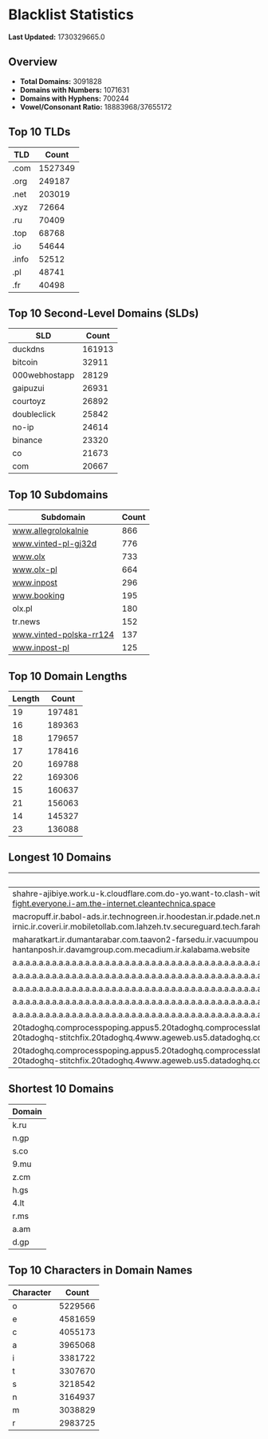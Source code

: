 # Blacklist Statistics

**Last Updated:** 1730329665.0

## Overview
- **Total Domains:** 3091828
- **Domains with Numbers:** 1071631
- **Domains with Hyphens:** 700244
- **Vowel/Consonant Ratio:** 18883968/37655172

## Top 10 TLDs
| TLD | Count |
| --- | ----- |
| .com | 1527349 |
| .org | 249187 |
| .net | 203019 |
| .xyz | 72664 |
| .ru | 70409 |
| .top | 68768 |
| .io | 54644 |
| .info | 52512 |
| .pl | 48741 |
| .fr | 40498 |

## Top 10 Second-Level Domains (SLDs)
| SLD | Count |
| --- | ----- |
| duckdns | 161913 |
| bitcoin | 32911 |
| 000webhostapp | 28129 |
| gaipuzui | 26931 |
| courtoyz | 26892 |
| doubleclick | 25842 |
| no-ip | 24614 |
| binance | 23320 |
| co | 21673 |
| com | 20667 |

## Top 10 Subdomains
| Subdomain | Count |
| --------- | ----- |
| www.allegrolokalnie | 866 |
| www.vinted-pl-gj32d | 776 |
| www.olx | 733 |
| www.olx-pl | 664 |
| www.inpost | 296 |
| www.booking | 195 |
| olx.pl | 180 |
| tr.news | 152 |
| www.vinted-polska-rr124 | 137 |
| www.inpost-pl | 125 |

## Top 10 Domain Lengths
| Length | Count |
| ------ | ----- |
| 19 | 197481 |
| 16 | 189363 |
| 18 | 179657 |
| 17 | 178416 |
| 20 | 169788 |
| 22 | 169306 |
| 15 | 160637 |
| 21 | 156063 |
| 14 | 145327 |
| 23 | 136088 |

## Longest 10 Domains
| Domain |
| ------ |
| shahre-ajibiye.work.u-k.cloudflare.com.do-yo.want-to.clash-with.this.www.microsoft.com.there-is-no.dlate-fine.google.comwww.dynu.com.count-with-me.cyou.com.now-sudo.rm-rf.ddns.net.we-are-here.again-to-fight.everyone.i-am.the-internet.cleantechnica.space |
| macropuff.ir.babol-ads.ir.technogreen.ir.hoodestan.ir.pdade.net.maharatamoozi.ir.biores.ir.pbmarket.ir.shop-kala.ir.ayeroon.ir.kimia-choob.com.ov104-irnic.ir.coveri.ir.mobiletollab.com.lahzeh.tv.secureguard.tech.farahadaf.ir.yejadige.ir.tehraanvila.shop |
| maharatkart.ir.dumantarabar.com.taavon2-farsedu.ir.vacuumpou-ya.com.helikala.com.souli.ir.variz.me.javaherha.ir.mmpars-vnd.com.medisib.com.ojan.org.myheaven.ir.khanehma-hak.ir.wagg-on-ads.com.bor-hantanposh.ir.davamgroup.com.mecadium.ir.kalabama.website |
| a.a.a.a.a.a.a.a.a.a.a.a.a.a.a.a.a.a.a.a.a.a.a.a.a.a.a.a.a.a.a.a.a.a.a.a.a.a.a.a.a.a.a.a.a.a.a.a.a.a.a.a.a.a.a.a.a.a.a.a.a.a.a.a.a.a.a.a.a.a.a.a.a.a.a.a.a.a.a.a.a.a.a.a.a.a.a.a.a.a.a.a.a.a.a.a.a.a.a.a.a.a.a.a.a.a.a.a.a.a.a.a.a.a.a.a.a.a.a.myniceposts.com |
| a.a.a.a.a.a.a.a.a.a.a.a.a.a.a.a.a.a.a.a.a.a.a.a.a.a.a.a.a.a.a.a.a.a.a.a.a.a.a.a.a.a.a.a.a.a.a.a.a.a.a.a.a.a.a.a.a.a.a.a.a.a.a.a.a.a.a.a.a.a.a.a.a.a.a.a.a.a.a.a.a.a.a.a.a.a.a.a.a.a.a.a.a.a.a.a.a.a.a.a.a.a.a.a.a.a.a.a.a.a.a.a.a.a.a.a.a.a.myniceposts.com |
| a.a.a.a.a.a.a.a.a.a.a.a.a.a.a.a.a.a.a.a.a.a.a.a.a.a.a.a.a.a.a.a.a.a.a.a.a.a.a.a.a.a.a.a.a.a.a.a.a.a.a.a.a.a.a.a.a.a.a.a.a.a.a.a.a.a.a.a.a.a.a.a.a.a.a.a.a.a.a.a.a.a.a.a.a.a.a.a.a.a.a.a.a.a.a.a.a.a.a.a.a.a.a.a.a.a.a.a.a.a.a.a.a.a.a.a.a.myniceposts.com |
| a.a.a.a.a.a.a.a.a.a.a.a.a.a.a.a.a.a.a.a.a.a.a.a.a.a.a.a.a.a.a.a.a.a.a.a.a.a.a.a.a.a.a.a.a.a.a.a.a.a.a.a.a.a.a.a.a.a.a.a.a.a.a.a.a.a.a.a.a.a.a.a.a.a.a.a.a.a.a.a.a.a.a.a.a.a.a.a.a.a.a.a.a.a.a.a.a.a.a.a.a.a.a.a.a.a.a.a.a.a.a.a.a.a.a.a.myniceposts.com |
| a.a.a.a.a.a.a.a.a.a.a.a.a.a.a.a.a.a.a.a.a.a.a.a.a.a.a.a.a.a.a.a.a.a.a.a.a.a.a.a.a.a.a.a.a.a.a.a.a.a.a.a.a.a.a.a.a.a.a.a.a.a.a.a.a.a.a.a.a.a.a.a.a.a.a.a.a.a.a.a.a.a.a.a.a.a.a.a.a.a.a.a.a.a.a.a.a.a.a.a.a.a.a.a.a.a.a.a.a.a.a.a.a.a.a.myniceposts.com |
| 20tadoghq.comprocesspoping.appus5.20tadoghq.comprocesslatin.ageweb.us5.20tadoghq.0-us3s-9-app.us5.20tadoghq.usage-comprocess3-3-6-apps.us5.20tadoghq.helm-20tadoghq-iress.20tadoghq.helm-20tadoghq-stitchfix.20tadoghq.4www.ageweb.us5.datadoghq.com |
| 20tadoghq.comprocesspoping.appus5.20tadoghq.comprocesslatin.ageweb.us5.20tadoghq.0-us31-9-app.us5.20tadoghq.usage-comprocess3-3-6-apps.us5.20tadoghq.helm-20tadoghq-iress.20tadoghq.helm-20tadoghq-stitchfix.20tadoghq.4www.ageweb.us5.datadoghq.com |

## Shortest 10 Domains
| Domain |
| ------ |
| k.ru |
| n.gp |
| s.co |
| 9.mu |
| z.cm |
| h.gs |
| 4.lt |
| r.ms |
| a.am |
| d.gp |

## Top 10 Characters in Domain Names
| Character | Count |
| --------- | ----- |
| o | 5229566 |
| e | 4581659 |
| c | 4055173 |
| a | 3965068 |
| i | 3381722 |
| t | 3307670 |
| s | 3218542 |
| n | 3164937 |
| m | 3038829 |
| r | 2983725 |
